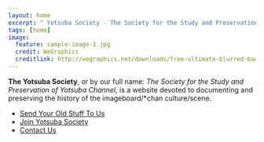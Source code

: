 ```yaml
---
layout: home
excerpt: " Yotsuba Society - The Society for the Study and Preservation of Yotsuba Channel"
tags: [home]
image:
  feature: sample-image-1.jpg
  credit: WeGraphics
  creditlink: http://wegraphics.net/downloads/free-ultimate-blurred-background-pack/
---
```


**The Yotsuba Society**, or by our full name: _The Society for the Study and Preservation of Yotsuba Channel_, is a website devoted to documenting and preserving the history of the imageboard/*chan culture/scene.

* [Send Your Old Stuff To Us](/material_submission/)
* [Join Yotsuba Society](/join-us/)
* [Contact Us](/contact/)